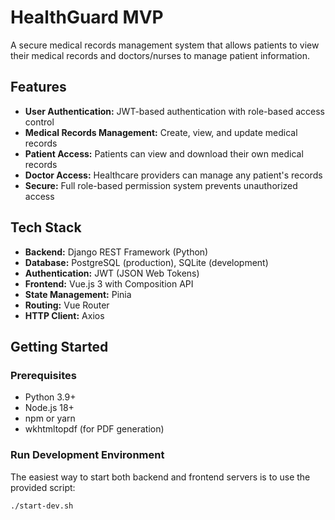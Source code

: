 # HealthGuard MVP

A secure medical records management system that allows patients to view their medical records and doctors/nurses to manage patient information.

## Features

- **User Authentication:** JWT-based authentication with role-based access control
- **Medical Records Management:** Create, view, and update medical records
- **Patient Access:** Patients can view and download their own medical records
- **Doctor Access:** Healthcare providers can manage any patient's records
- **Secure:** Full role-based permission system prevents unauthorized access

## Tech Stack

- **Backend:** Django REST Framework (Python)
- **Database:** PostgreSQL (production), SQLite (development)
- **Authentication:** JWT (JSON Web Tokens)
- **Frontend:** Vue.js 3 with Composition API
- **State Management:** Pinia
- **Routing:** Vue Router
- **HTTP Client:** Axios

## Getting Started

### Prerequisites

- Python 3.9+
- Node.js 18+
- npm or yarn
- wkhtmltopdf (for PDF generation)

### Run Development Environment

The easiest way to start both backend and frontend servers is to use the provided script:

```bash
./start-dev.sh